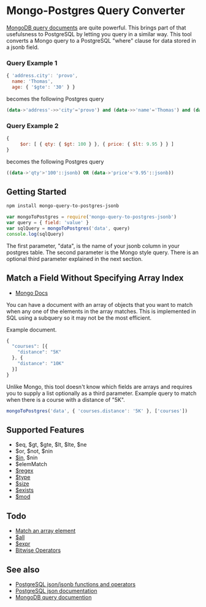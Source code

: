 # Mongo-Postgres Query Converter
[MongoDB query documents](https://docs.mongodb.org/manual/tutorial/query-documents/) are quite powerful.
This brings part of that usefulsness to PostgreSQL by letting you query in a similar way.
This tool converts a Mongo query to a PostgreSQL "where" clause for data stored in a jsonb field.

### Query Example 1
```javascript
{ 'address.city': 'provo',
  name: 'Thomas',
  age: { '$gte': '30' } }
```
becomes the following Postgres query
```sql
(data->'address'->>'city'='provo') and (data->>'name'='Thomas') and (data->>'age'>='30')
```

### Query Example 2
```javascript
{
     $or: [ { qty: { $gt: 100 } }, { price: { $lt: 9.95 } } ]
}
```
becomes the following Postgres query
```sql
((data->'qty'>'100'::jsonb) OR (data->'price'<'9.95'::jsonb))
```

## Getting Started

```bash
npm install mongo-query-to-postgres-jsonb
```

```javascript
var mongoToPostgres = require('mongo-query-to-postgres-jsonb')
var query = { field: 'value' }
var sqlQuery = mongoToPostgres('data', query)
console.log(sqlQuery)
```

The first parameter, "data", is the name of your jsonb column in your postgres table.
The second parameter is the Mongo style query.
There is an optional third parameter explained in the next section.

## Match a Field Without Specifying Array Index

* [Mongo Docs](https://docs.mongodb.org/manual/tutorial/query-documents/#match-a-field-without-specifying-array-index)

You can have a document with an array of objects that you want to match when any one of the elements in the array matches.
This is implemented in SQL using a subquery so it may not be the most efficient.

Example document.
```javascript
{
  "courses": [{
    "distance": "5K"
  }, {
    "distance": "10K"
  }]
}
```
Unlike Mongo, this tool doesn't know which fields are arrays and requires you to supply a list optionally as a third parameter.
Example query to match when there is a course with a distance of "5K".
```javascript
mongoToPostgres('data', { 'courses.distance': '5K' }, ['courses'])
```
    
## Supported Features
* $eq, $gt, $gte, $lt, $lte, $ne
* $or, $not, $nin
* [$in](https://docs.mongodb.org/manual/reference/operator/query/in/#use-the-in-operator-to-match-values-in-an-array), $nin
* $elemMatch
* [$regex](https://docs.mongodb.com/manual/reference/operator/query/regex/)
* [$type](https://docs.mongodb.org/manual/reference/operator/query/type/#op._S_type)
* [$size](https://docs.mongodb.org/manual/reference/operator/query/size/#op._S_size)
* [$exists](https://docs.mongodb.org/manual/reference/operator/query/exists/#op._S_exists)
* [$mod](https://docs.mongodb.com/manual/reference/operator/query/mod/)

## Todo
* [Match an array element](https://docs.mongodb.org/manual/tutorial/query-documents/#match-an-array-element)
* [$all](https://docs.mongodb.com/manual/reference/operator/query/all/)
* [$expr](https://docs.mongodb.com/manual/reference/operator/query/expr/)
* [Bitwise Operators](https://docs.mongodb.com/manual/reference/operator/query-bitwise/)

## See also
* [PostgreSQL json/jsonb functions and operators](http://www.postgresql.org/docs/9.4/static/functions-json.html)
* [PostgreSQL json documentation](http://www.postgresql.org/docs/9.4/static/datatype-json.html)
* [MongoDB query documention](https://docs.mongodb.org/manual/tutorial/query-documents/)